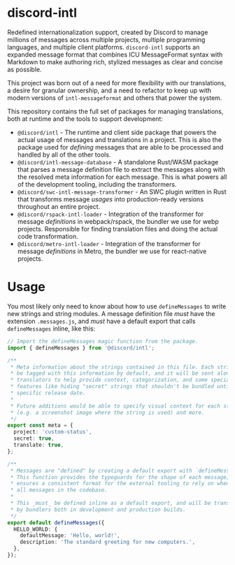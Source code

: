 # discord-intl

Redefined internationalization support, created by Discord to manage millions of messages across multiple projects,
multiple programming languages, and multiple client platforms. `discord-intl` supports an expanded message format that combines ICU
MessageFormat syntax with Markdown to make authoring rich, stylized messages as clear and concise as possible.

This project was born out of a need for more flexibility with our translations, a desire for granular ownership, and a
need to refactor to keep up with modern versions of `intl-messageformat` and others that power the system.

This repository contains the full set of packages for managing translations, both at runtime and the tools to support
development:

- `@discord/intl` - The runtime and client side package that powers the actual usage of messages and translations in
  a project. This is also the package used for _defining_ messages that are able to be processed and handled by all of
  the other tools.
- `@discord/intl-message-database` - A standalone Rust/WASM package that parses a message definition file to extract
  the messages along with the resolved meta information for each message. This is what powers all of the development
  tooling, including the transformers.
- `@discord/swc-intl-message-transformer` - An SWC plugin written in Rust that transforms message _usages_ into
  production-ready versions throughout an entire project.
- `@discord/rspack-intl-loader` - Integration of the transformer for message _definitions_ in webpack/rspack, the
  bundler we use for webp projects. Responsible for finding translation files and doing the actual code transformation.
- `@discord/metro-intl-loader` - Integration of the transformer for message _definitions_ in Metro, the bundler we
  use for react-native projects.

# Usage

You most likely only need to know about how to use `defineMessages` to write new strings and string modules. A message
definition file _must_ have the extension `.messages.js`, and _must_ have a default export that calls `defineMessages`
inline, like this:

```typescript
// Import the defineMessages magic function from the package.
import { defineMessages } from '@discord/intl';

/**
 * Meta information about the strings contained in this file. Each string will
 * be tagged with this information by default, and it will be sent along to
 * translators to help provide context, categorization, and some special
 * features like hiding "secret" strings that shouldn't be bundled until a
 * specific release date.
 *
 * Future additions would be able to specify visual context for each string
 * (e.g. a screenshot image where the string is used) and more.
 */
export const meta = {
  project: 'custom-status',
  secret: true,
  translate: true,
};

/**
 * Messages are "defined" by creating a default export with `defineMessages`.
 * This function provides the typeguards for the shape of each message, and
 * ensures a consistent format for the external tooling to rely on when finding
 * all messages in the codebase.
 *
 * This _must_ be defined inline as a default export, and will be transformed
 * by bundlers both in development and production builds.
 */
export default defineMessages({
  HELLO_WORLD: {
    defaultMessage: 'Hello, world!',
    description: 'The standard greeting for new computers.',
  },
});
```
